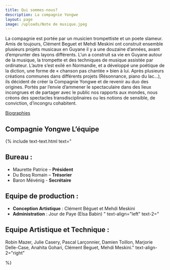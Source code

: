 ```yaml
---
title: Qui sommes-nous?
description: La compagnie Yongwe
layout: page
image: /uploads/Note de musique.jpeg
---
```


La compagnie est portée par un  musicien trompettiste et un poete slameur. Amis de toujours, Clément Beguet et Mehdi Meskini ont construit ensemble plusieurs projets musicaux en Guyane
il y a une douzaine d’années, avant d’emprunter des layons différents.
L’un a construit sa vie en Guyane autour de la musique,
la trompette et des techniques de musique assistée par ordinateur.
L’autre s’est exilé en Normandie, et a développé une poétique de la diction,
une forme de « chanson pas chantée » bien à lui.
Après plusieurs créations communes dans différents projets (Résonnance, piano du lac...), ils décident de créer la Compagnie Yongwe et de revenir au duo des origines.
Portés par l’envie d’ammener le spectaculaire dans des lieux incongrues et de partager avec le public nos rapports aux mondes, nous créons des spectacles transdisciplinaires ou les notions de sensible, de conviction, d’incongru cohabitent.

[Biographies](biographies)

## Compagnie Yongwe L’équipe

{% include text-text.html 
text="
## Bureau :
- Maurette Patrice – **Président**
- Du Bosq Romain – **Trésorier**
- Baron Mévénig - **Secrétaire**

## Equipe de production :
- **Conception Artistique** : Clément Béguet et Mehdi Meskini
- **Administration** : Jour de Paye (Elsa Babin)
"
text-align="left"
text-2="
## Equipe Artistique et Technique :
Robin Mazer, Julie Casery, Pascal Larçonnier, Damien Toillon, Marjorie Delle-Case, Anahita Gohari, Clément Beguet, Mehdi Meskini."
text-align-2="right"

%}


